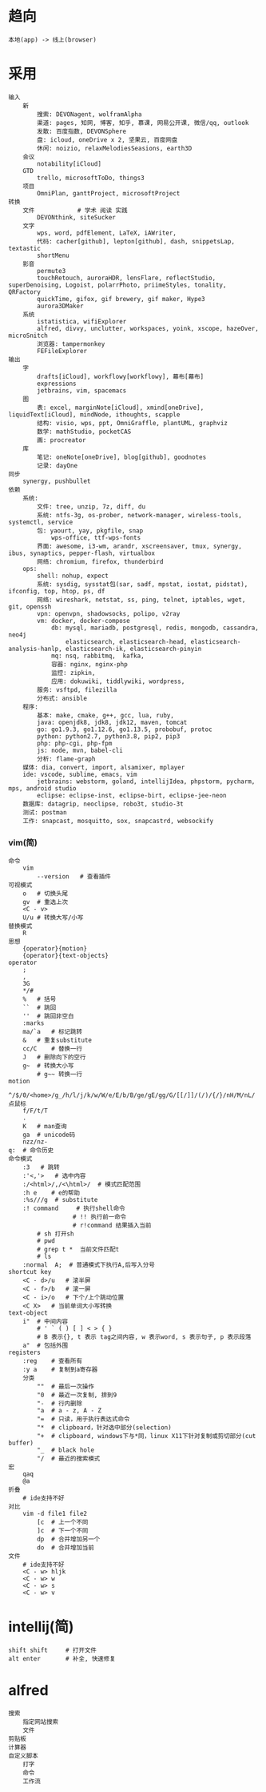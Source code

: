 # 趋向
    本地(app) -> 线上(browser)
# 采用
    输入
        新
            搜索: DEVONagent, wolframAlpha
            渠道: pages, 知网, 博客, 知乎, 慕课, 网易公开课, 微信/qq, outlook
            发散: 百度指数, DEVONSphere
            盘: icloud, oneDrive x 2, 坚果云, 百度网盘 
            休闲: noizio, relaxMelodiesSeasions, earth3D
        会议
            notability[iCloud]
        GTD
            trello, microsoftToDo, things3
        项目
            OmniPlan, ganttProject, microsoftProject
    转换
        文件            # 学术 阅读 实践
            DEVONthink, siteSucker
        文字
            wps, word, pdfElement, LaTeX, iAWriter, 
            代码: cacher[github], lepton[github], dash, snippetsLap, textastic
            shortMenu
        影音
            permute3
            touchRetouch, auroraHDR, lensFlare, reflectStudio, superDenoising, Logoist, polarrPhoto, priimeStyles, tonality, QRFactory
            quickTime, gifox, gif brewery, gif maker, Hype3
            aurora3DMaker
        系统
            istatistica, wifiExplorer
            alfred, divvy, unclutter, workspaces, yoink, xscope, hazeOver, microSnitch
            浏览器: tampermonkey
            FEFileExplorer
    输出
        字
            drafts[iCloud], workflowy[workflowy], 幕布[幕布]
            expressions 
            jetbrains, vim, spacemacs
        图
            表: excel, marginNote[iCloud], xmind[oneDrive], liquidText[iCloud], mindNode, ithoughts, scapple
            结构: visio, wps, ppt, OmniGraffle, plantUML, graphviz
            数学: mathStudio, pocketCAS
            画: procreator
        库
            笔记: oneNote[oneDrive], blog[github], goodnotes
            记录: dayOne
    同步
        synergy, pushbullet
    依赖
        系统: 
            文件: tree, unzip, 7z, diff, du
            系统: ntfs-3g, os-prober, network-manager, wireless-tools, systemctl, service
            包: yaourt, yay, pkgfile, snap
                wps-office, ttf-wps-fonts
            界面: awesome, i3-wm, arandr, xscreensaver, tmux, synergy, ibus, synaptics, pepper-flash, virtualbox
            网络: chromium, firefox, thunderbird
        ops:
            shell: nohup, expect
            系统: sysdig, sysstat包(sar, sadf, mpstat, iostat, pidstat), ifconfig, top, htop, ps, df
            网络: wireshark, netstat, ss, ping, telnet, iptables, wget, git, openssh
            vpn: openvpn, shadowsocks, polipo, v2ray
            vm: docker, docker-compose
                db: mysql, mariadb, postgresql, redis, mongodb, cassandra, neo4j
                    elasticsearch, elasticsearch-head, elasticsearch-analysis-hanlp, elasticsearch-ik, elasticsearch-pinyin
                mq: nsq, rabbitmq,  kafka,
                容器: nginx, nginx-php
                监控: zipkin, 
                应用: dokuwiki, tiddlywiki, wordpress, 
            服务: vsftpd, filezilla
            分布式: ansible
        程序:
            基本: make, cmake, g++, gcc, lua, ruby,
            java: openjdk8, jdk8, jdk12, maven, tomcat
            go: go1.9.3, go1.12.6, go1.13.5, probobuf, protoc
            python: python2.7, python3.8, pip2, pip3
            php: php-cgi, php-fpm
            js: node, mvn, babel-cli
            分析: flame-graph
        媒体: dia, convert, import, alsamixer, mplayer
        ide: vscode, sublime, emacs, vim 
            jetbrains: webstorm, goland, intellijIdea, phpstorm, pycharm, mps, android studio
            eclipse: eclipse-inst, eclipse-birt, eclipse-jee-neon
        数据库: datagrip, neoclipse, robo3t, studio-3t
        测试: postman
        工作: snapcast, mosquitto, sox, snapcastrd, websockify
### vim(简)
    命令
        vim
            --version   # 查看插件
    可视模式
        o   # 切换头尾
        gv  # 重选上次
        <C - v> 
        U/u # 转换大写/小写
    替换模式
        R
    思想
        {operator}{motion}
        {operator}{text-objects}
    operator
        ;
        ,
        3G
        */#
        %   # 括号
        ``  # 跳回
        ''  # 跳回非空白
        :marks
        ma/`a   # 标记跳转
        &   # 重复substitute
        cc/C    # 替换一行
        J   # 删除向下的空行 
        g~  # 转换大小写
            # g~~ 转换一行
    motion
        ^/$/0/<home>/g_/h/l/j/k/w/W/e/E/b/B/ge/gE/gg/G/[[/]]/(/)/{/}/nH/M/nL/点鼠标
        f/F/t/T
        .
        K   # man查询
        ga  # unicode码
        nzz/nz-
    q:  # 命令历史
    命令模式
        :3   # 跳转
        :'<,'>   # 选中内容
        :/<html>/,/<\html>/  # 模式匹配范围
        :h e    # e的帮助
        :%s///g  # substitute
        :! command     # 执行shell命令
                      # !! 执行前一命令
                      # r!command 结果插入当前
            # sh 打开sh
            # pwd
            # grep t *  当前文件匹配t
            # ls
        :normal  A;  # 普通模式下执行A,后写入分号
    shortcut key
        <C - d>/u   # 滚半屏
        <C - f>/b   # 滚一屏
        <C - i>/o   # 下个/上个跳动位置
        <C X>   # 当前单词大小写转换
    text-object
        i"  # 中间内容
            # ' ` ( ) [ ] < > { }
            # B 表示{}, t 表示 tag之间内容, w 表示word, s 表示句子, p 表示段落
        a"  # 包括外围
    registers
        :reg    # 查看所有
        :y a    # 复制到a寄存器
        分类
            ""  # 最后一次操作
            "0  # 最近一次复制, 排到9
            "-  # 行内删除
            "a  # a - z, A - Z
            "=  # 只读，用于执行表达式命令
            "*  # clipboard，针对选中部分(selection)
            "+  # clipboard, windows下与*同，linux X11下针对复制或剪切部分(cut buffer)
            "_  # black hole
            "/  # 最近的搜索模式
    宏
        qaq
        @a
    折叠
        # ide支持不好
    对比
        vim -d file1 file2
            [c  # 上一个不同
            ]c  # 下一个不同
            dp  # 合并增加另一个
            do  # 合并增加当前
    文件
        # ide支持不好
        <C - w> hljk
        <C - w> w
        <C - w> s
        <C - w> v
# intellij(简)
    shift shift     # 打开文件
    alt enter       # 补全, 快速修复
# alfred
    搜索
        指定网站搜索
        文件
    剪贴板
    计算器
    自定义脚本
        打字
        命令
        工作流